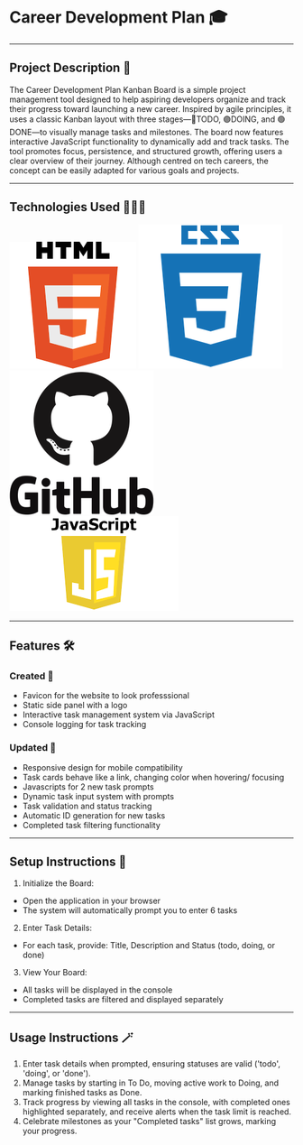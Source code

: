 # Career Development Plan 🎓

---

## Project Description 🧾

The Career Development Plan Kanban Board is a simple project management tool designed to help aspiring developers organize and track their progress toward launching a new career. Inspired by agile principles, it uses a classic Kanban layout with three stages—🔵TODO, 🟣DOING, and 🟢DONE—to visually manage tasks and milestones. The board now features interactive JavaScript functionality to dynamically add and track tasks. The tool promotes focus, persistence, and structured growth, offering users a clear overview of their journey. Although centred on tech careers, the concept can be easily adapted for various goals and projects.

---

## Technologies Used 👨🏽‍💻

![alt **HTML**](image.png)
![alt **CSS**](image-1.png)
![alt **GitHub**](image-4.png)
![alt **Javascript**](image-2.png)

---

## Features 🛠️

### Created 🧱

- Favicon for the website to look professsional
- Static side panel with a logo
- Interactive task management system via JavaScript
- Console logging for task tracking

### Updated 🤖

- Responsive design for mobile compatibility
- Task cards behave like a link, changing color when hovering/ focusing
- Javascripts for 2 new task prompts
- Dynamic task input system with prompts
- Task validation and status tracking
- Automatic ID generation for new tasks
- Completed task filtering functionality

---

## Setup Instructions 🧩

1. Initialize the Board:

- Open the application in your browser
- The system will automatically prompt you to enter 6 tasks

2. Enter Task Details:

- For each task, provide: Title, Description and Status (todo, doing, or done)

3. View Your Board:

- All tasks will be displayed in the console
- Completed tasks are filtered and displayed separately

---

## Usage Instructions 🪄

1. Enter task details when prompted, ensuring statuses are valid ('todo', 'doing', or 'done').
2. Manage tasks by starting in To Do, moving active work to Doing, and marking finished tasks as Done.
3. Track progress by viewing all tasks in the console, with completed ones highlighted separately, and receive alerts when the task limit is reached.
4. Celebrate milestones as your "Completed tasks" list grows, marking your progress.
